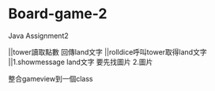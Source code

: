 # Board-game-2
Java Assignment2

||tower讀取點數 回傳land文字
||rolldice呼叫tower取得land文字
||1.showmessage land文字
要先找圖片
2.圖片

整合gameview到一個class
